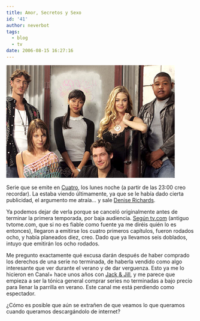 ```yaml
---
title: Amor, Secretos y Sexo
id: '41'
author: neverbot
tags:
  - blog
  - tv
date: 2006-08-15 16:27:16
---
```


[![Amor, Secretos y Sexo](./amor-secretos-y-sexo/Mentiras.jpg "Amor, Secretos y Sexo")](./amor-secretos-y-sexo/Mentiras.jpg "Mentiras.jpg")

Serie que se emite en [Cuatro](http://www.cuatro.com/), los lunes noche (a partir de las 23:00 creo recordar). La estaba viendo últimamente, ya que se le había dado cierta publicidad, el argumento me atraía... y sale [Denise Richards](http://www.imdb.com/name/nm0000612/).

Ya podemos dejar de verla porque se canceló originalmente antes de terminar la primera temporada, por baja audiencia. [Según tv.com](http://www.tv.com/sex-love-and-secrets/show/32981/summary.html?tag=tabs;summary) (antiguo tvtome.com, que si no es fiable como fuente ya me diréis quién lo es entonces), llegaron a emitirse los cuatro primeros capítulos, fueron rodados ocho, y había planeados diez, creo. Dado que ya llevamos seis doblados, intuyo que emitirán los ocho rodados.

Me pregunto exactamente qué excusa darán después de haber comprado los derechos de una serie no terminada, de haberla vendido como algo interesante que ver durante el verano y de dar verguenza. Esto ya me lo hicieron en Canal+ hace unos años con [Jack & Jill](http://www.tv.com/jack-and-jill/show/1126/summary.html?tag=tabs;summary), y me parece que empieza a ser la tónica general comprar series no terminadas a bajo precio para llenar la parrilla en verano. Este canal me está perdiendo como espectador.

¿Cómo es posible que aún se extrañen de que veamos lo que queramos cuando queramos descargándolo de internet?
